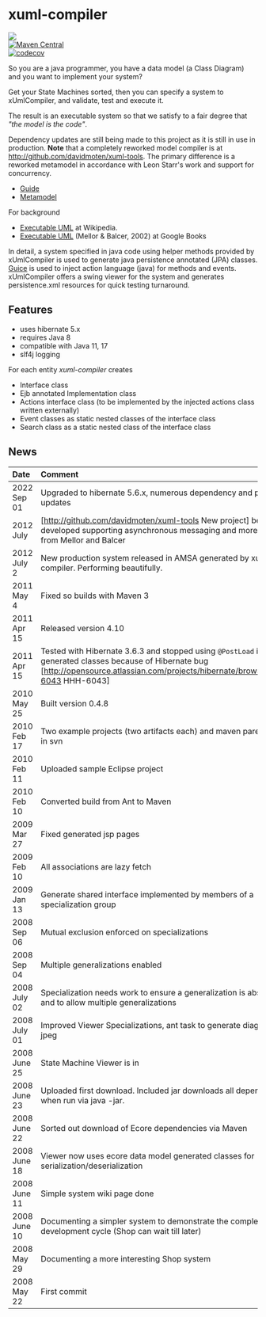 # xuml-compiler
<a href="https://github.com/davidmoten/xuml-compiler/actions/workflows/ci.yml"><img src="https://github.com/davidmoten/xuml-compiler/actions/workflows/ci.yml/badge.svg"/></a><br/>
[![Maven Central](https://maven-badges.herokuapp.com/maven-central/com.github.davidmoten/xuml-compiler-runtime/badge.svg?style=flat)](https://maven-badges.herokuapp.com/maven-central/com.github.davidmoten/xuml-compiler)<br/>
[![codecov](https://codecov.io/gh/davidmoten/xuml-compiler/branch/master/graph/badge.svg)](https://codecov.io/gh/davidmoten/xuml-compiler)<br/>

So you are a java programmer, you have a data model (a Class Diagram) and you want to implement your system?

Get your State Machines sorted, then you can specify a system to xUmlCompiler, and validate, test and execute it.

The result is an executable system so that we satisfy to a fair degree that _"the model is the code"_.

Dependency updates are still being made to this project as it is still in use in production. **Note** that a completely reworked model compiler is at http://github.com/davidmoten/xuml-tools. The primary difference is a reworked metamodel in accordance with Leon Starr's work and support for concurrency. 

* [Guide](src/docs/README.md)
* [Metamodel](src/docs/metamodel.md)

For background 
 * [Executable UML](http://en.wikipedia.org/wiki/Executable_UML) at Wikipedia.
 * [Executable UML](http://books.google.com.au/books?id=zBS0aWNjBqcC&printsec=frontcover&dq=mellor+balcer&sig=d0MsWNbJjscwjy4Uj1w6YZls-uc) (Mellor & Balcer, 2002) at Google Books

In detail, a system specified in java code using helper methods provided by xUmlCompiler is used to generate java persistence annotated (JPA) classes. [Guice](https://github.com/google/guice) is used to inject action language (java) for methods and events. xUmlCompiler offers a swing viewer for the system and generates persistence.xml resources for quick testing turnaround. 

## Features
* uses hibernate 5.x
* requires Java 8
* compatible with Java 11, 17
* slf4j logging

For each entity *xuml-compiler* creates
* Interface class
* Ejb annotated Implementation class
* Actions interface class (to be implemented by the injected actions class written externally)
* Event classes as static nested classes of the interface class
* Search class as a static nested class of the interface class

## News ##
| Date      | Comment     |
|:-----------|:-----------------------|
| 2022 Sep 01|  Upgraded to hibernate 5.6.x, numerous dependency and plugin updates |
| 2012 July|  [http://github.com/davidmoten/xuml-tools New project] being developed supporting asynchronous messaging and more features from Mellor and Balcer| 
| 2012 July 2| New production system released in AMSA generated by xuml-compiler. Performing beautifully.| 
| 2011 May 4| Fixed so builds with Maven 3| 
| 2011 Apr 15| Released version 4.10| 
| 2011 Apr 15| Tested with Hibernate 3.6.3 and stopped using `@PostLoad` in generated classes because of Hibernate bug [http://opensource.atlassian.com/projects/hibernate/browse/HHH-6043 HHH-6043]| 
| 2010 May 25| Built version 0.4.8| 
| 2010 Feb 17| Two example projects (two artifacts each) and maven parent build in svn| 
| 2010 Feb 11| Uploaded sample Eclipse project| 
| 2010 Feb 10| Converted build from Ant to Maven| 
| 2009 Mar 27| Fixed generated jsp pages| 
| 2009 Feb 10| All associations are lazy fetch| 
| 2009 Jan 13| Generate shared interface implemented by members of a specialization group| 
| 2008 Sep 06| Mutual exclusion enforced on specializations| 
| 2008 Sep 04| Multiple generalizations enabled| 
| 2008 July 02| Specialization needs work to ensure a generalization is abstract and to allow multiple generalizations| 
| 2008 July 01| Improved Viewer Specializations, ant task to generate diagrams as jpeg| 
| 2008 June 25| State Machine Viewer is in| 
| 2008 June 23| Uploaded first download. Included jar downloads all dependencies when run via java -jar.| 
| 2008 June 22| Sorted out download of Ecore dependencies via Maven| 
| 2008 June 18| Viewer now uses ecore data model generated classes for serialization/deserialization| 
| 2008 June 11| Simple system wiki page done| 
| 2008 June 10| Documenting a simpler system to demonstrate the complete development cycle (Shop can wait till later)| 
| 2008 May 29| Documenting a more interesting Shop system| 
| 2008 May 22| First commit| 






